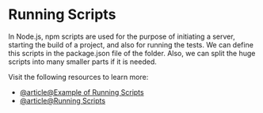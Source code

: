 # Running Scripts

In Node.js, npm scripts are used for the purpose of initiating a server, starting the build of a project, and also for running the tests. We can define this scripts in the package.json file of the folder. Also, we can split the huge scripts into many smaller parts if it is needed.

Visit the following resources to learn more:

- [@article@Example of Running Scripts](https://riptutorial.com/node-js/example/4592/running-scripts)
- [@article@Running Scripts](https://docs.npmjs.com/downloading-and-installing-packages-locally)
